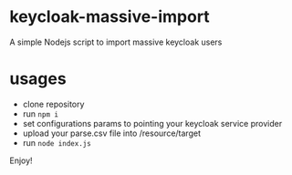 # keycloak-massive-import
A simple Nodejs script to import massive keycloak users 

# usages 
- clone repository 
- run `npm i`
- set configurations params to pointing your keycloak service provider
- upload your parse.csv file into /resource/target
- run `node index.js`

Enjoy!
